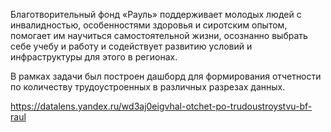 Благотворительный фонд «Рауль» поддерживает молодых людей с инвалидностью, особенностями здоровья и сиротским опытом, помогает им научиться самостоятельной жизни, осознанно выбрать себе учебу и работу и содействует развитию условий и инфраструктуры для этого в регионах.

В рамках задачи был построен дашборд для формирования отчетности по количеству трудоустроенных в различных разрезах данных.

https://datalens.yandex.ru/wd3aj0eigvhal-otchet-po-trudoustroystvu-bf-raul
